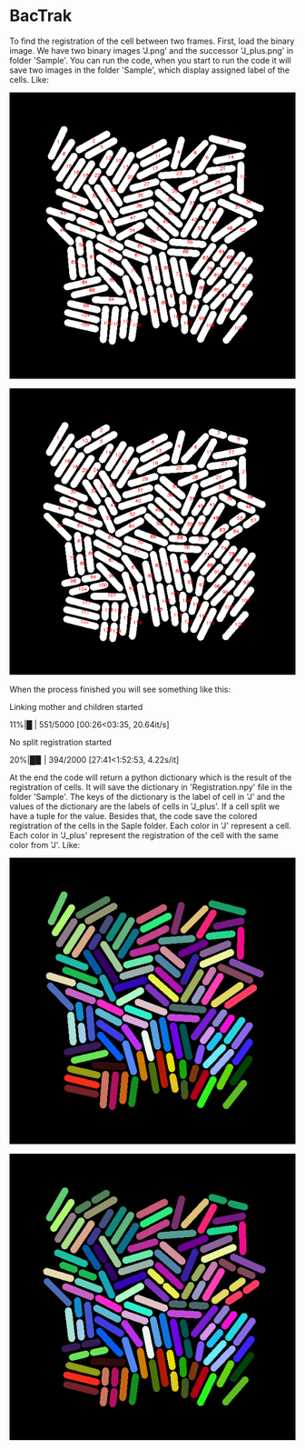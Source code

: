 # BacTrak
To find the registration of the cell between two frames. First, load the binary image. We have two binary images 'J.png' and the successor 'J_plus.png' in folder 'Sample'.
You can run the code, when you start to run the code it will save two images in the folder 'Sample', which display assigned label of the cells. Like:

 ![J](Images/J_labeled_cells.png)
 
 ![J_plus](Images/J_plus_labeled_cells.png)
 
 When the process finished you will see something like this:
 
Linking mother and children started

 11%|█         | 551/5000 [00:26<03:35, 20.64it/s]
 
No split registration started

 20%|█▉        | 394/2000 [27:41<1:52:53,  4.22s/it]
 
At the end the code will return a python dictionary which is the result of the registration of cells. It will save the dictionary in 'Registration.npy' file in the folder 'Sample'.
The keys of the dictionary is the label of cell in 'J' and the values of the dictionary are the labels of cells in 'J_plus'. If a cell split we have a tuple for the value.
Besides that, the code save the colored registration of the cells in the Saple folder. Each color in 'J' represent a cell. Each color in 'J_plus' represent the registration of the cell with the same color from 'J'. Like:

 ![J](Images/Colored_J.png) 
 
 ![J_plus](Images/Colored_J_plus.png)
 
